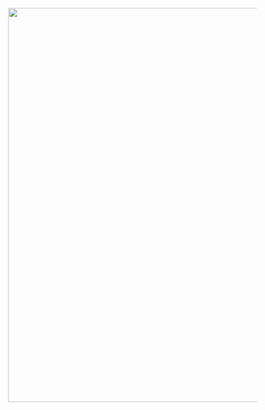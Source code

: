 [<img src="https://docs.google.com/drawings/d/1MdgW-F1s07QYEx5W3r2CYF3n6cITOb6R2H8H_atYAMg/export/png" width="800">](https://docs.google.com/drawings/d/1MdgW-F1s07QYEx5W3r2CYF3n6cITOb6R2H8H_atYAMg/edit)
